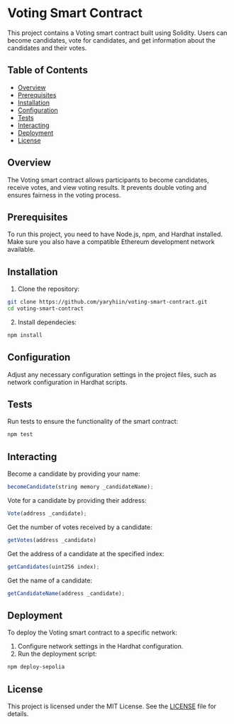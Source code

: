 # Voting Smart Contract

This project contains a Voting smart contract built using Solidity. Users can become candidates, vote for candidates, and get information about the candidates and their votes.

## Table of Contents

- [Overview](#overview)
- [Prerequisites](#Prerequisites)
- [Installation](#Installation)
- [Configuration](#Configuration)
- [Tests](#Tests)
- [Interacting](#Interacting)
- [Deployment](#deployment)
- [License](#license)

## Overview

The Voting smart contract allows participants to become candidates, receive votes, and view voting results. It prevents double voting and ensures fairness in the voting process.

## Prerequisites

To run this project, you need to have Node.js, npm, and Hardhat installed. Make sure you also have a compatible Ethereum development network available.

## Installation

1. Clone the repository:

```bash
git clone https://github.com/yaryhiin/voting-smart-contract.git
cd voting-smart-contract
```

2. Install dependecies:

```bash
npm install
```

## Configuration

Adjust any necessary configuration settings in the project files, such as network configuration in Hardhat scripts.

## Tests

Run tests to ensure the functionality of the smart contract:

```bash
npm test
```

## Interacting

Become a candidate by providing your name:

```js
becomeCandidate(string memory _candidateName);
```

Vote for a candidate by providing their address:

```js
Vote(address _candidate);
```

Get the number of votes received by a candidate:

```js
getVotes(address _candidate)
```

Get the address of a candidate at the specified index:

```js
getCandidates(uint256 index);
```

Get the name of a candidate:

```js
getCandidateName(address _candidate);
```

## Deployment

To deploy the Voting smart contract to a specific network:

1. Configure network settings in the Hardhat configuration.
2. Run the deployment script:

```bash
npm deploy-sepolia
```

## License

This project is licensed under the MIT License. See the [LICENSE](./LICENSE.txt) file for details.
